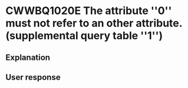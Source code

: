 # CWWBQ1020E The attribute ''0'' must not refer to an other attribute. (supplemental query table ''1'')

## Explanation

## User response